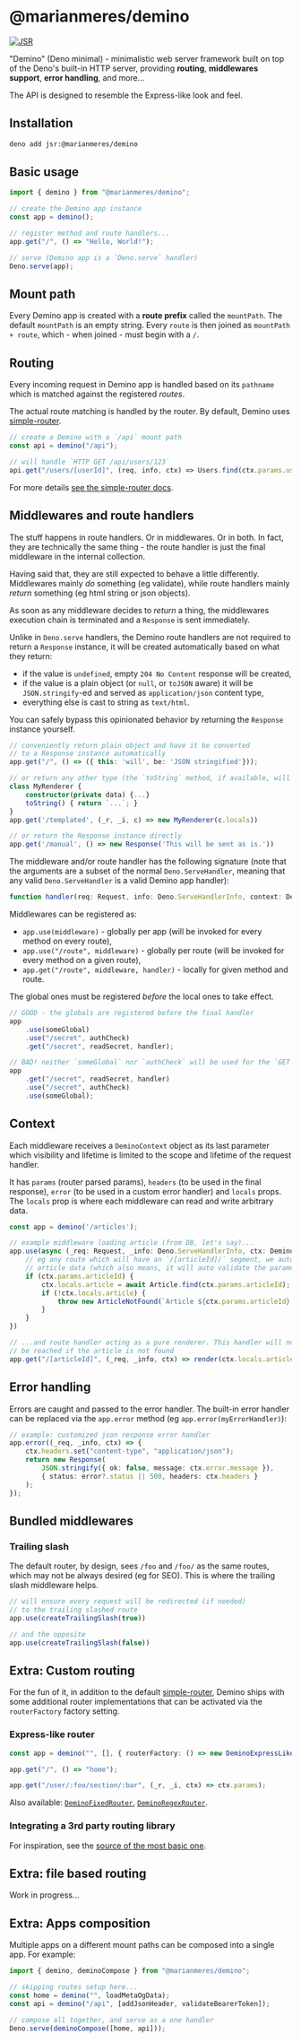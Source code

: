 # @marianmeres/demino

[![JSR](https://jsr.io/badges/@marianmeres/demino)](https://jsr.io/@marianmeres/demino)

"Demino" (Deno minimal) - minimalistic web server framework built on top of the 
Deno's built-in HTTP server, providing **routing**, **middlewares support**, **error handling**, and more...

The API is designed to resemble the Express-like look and feel.

## Installation

```sh
deno add jsr:@marianmeres/demino
```

## Basic usage

```ts
import { demino } from "@marianmeres/demino";

// create the Demino app instance
const app = demino();

// register method and route handlers...
app.get("/", () => "Hello, World!");

// serve (Demino app is a `Deno.serve` handler)
Deno.serve(app);
```

## Mount path

Every Demino app is created with a **route prefix** called the `mountPath`. The default
`mountPath` is an empty string. Every `route` is then
joined as `mountPath + route`, which - when joined - must begin with a `/`.

## Routing

Every incoming request in Demino app is handled based on its `pathname` which is matched
against the registered _routes_.

The actual route matching is handled by the router.
By default, Demino uses [simple-router](https://github.com/marianmeres/simple-router).

```typescript
// create a Demino with a `/api` mount path
const api = demino("/api");

// will handle `HTTP GET /api/users/123`
api.get("/users/[userId]", (req, info, ctx) => Users.find(ctx.params.userId));
```

For more details [see the simple-router docs](https://github.com/marianmeres/simple-router).

##  Middlewares and route handlers

The stuff happens in route handlers. Or in middlewares. Or in both. In fact, 
they are technically the same thing - the route handler is just the final middleware in 
the internal collection.

Having said that, they are still expected to behave a little differently. Middlewares 
mainly _do_ something (eg validate), while route handlers mainly _return_ something 
(eg html string or json objects).

As soon as any middleware decides to _return_ a thing, the middlewares 
execution chain is terminated and a `Response` is sent immediately.

Unlike in `Deno.serve` handlers, the Demino route handlers are not required
to return a `Response` instance, it will be created automatically 
based on what they return:

- if the value is `undefined`, empty `204 No Content` response will be created,
- if the value is a plain object (or `null`, or `toJSON` aware) it will 
  be `JSON.stringify`-ed and served as `application/json` content type,
- everything else is cast to string as `text/html`.

You can safely bypass this opinionated behavior by returning the `Response` instance
yourself.

```typescript
// conveniently return plain object and have it be converted 
// to a Response instance automatically
app.get("/", () => ({ this: 'will', be: 'JSON stringified'}));

// or return any other type (the `toString` method, if available, will be invoked by js)
class MyRenderer {
    constructor(private data) {...}
    toString() { return `...`; }
}
app.get('/templated', (_r, _i, c) => new MyRenderer(c.locals))

// or return the Response instance directly
app.get('/manual', () => new Response('This will be sent as is.'))
```

The middleware and/or route handler has the following signature (note that the arguments 
are a subset of the normal `Deno.ServeHandler`, meaning that any valid `Deno.ServeHandler` 
is a valid Demino app handler):
```typescript
function handler(req: Request, info: Deno.ServeHandlerInfo, context: DeminoContext): any;
```

Middlewares can be registered as:
- `app.use(middleware)` - globally per app (will be invoked for every method on every route),
- `app.use("/route", middleware)` - globally per route (will be invoked for every method on a given route),
- `app.get("/route", middleware, handler)` - locally for given method and route.

The global ones must be registered _before_ the local ones to take effect.

```typescript
// GOOD - the globals are registered before the final handler
app
    .use(someGlobal)
    .use("/secret", authCheck)
    .get("/secret", readSecret, handler);

// BAD! neither `someGlobal` nor `authCheck` will be used for the `GET /secret` route
app
    .get("/secret", readSecret, handler)
    .use("/secret", authCheck)
    .use(someGlobal);
```

## Context

Each middleware receives a `DeminoContext` object as its last parameter 
which visibility and lifetime is limited to the scope and lifetime of the request handler. 

It has `params` (router parsed params), `headers` (to be used in the final response), 
`error` (to be used in a custom error handler) and `locals` props. 
The `locals` prop is where each middleware can read and write arbitrary data.

```typescript
const app = demino('/articles');

// example middleware loading article (from DB, let's say)...
app.use(async (_req: Request, _info: Deno.ServeHandlerInfo, ctx: DeminoContext) => {
    // eg any route which will have an `/[articleId]/` segment, we automatically read
    // article data (which also means, it will auto validate the parameter)
    if (ctx.params.articleId) {
        ctx.locals.article = await Article.find(ctx.params.articleId);
        if (!ctx.locals.article) {
            throw new ArticleNotFound(`Article ${ctx.params.articleId} not found`);
        }
    }
})

// ...and route handler acting as a pure renderer. This handler will not 
// be reached if the article is not found
app.get("/[articleId]", (_req, _info, ctx) => render(ctx.locals.article));
```

## Error handling

Errors are caught and passed to the error handler. The built-in error handler can be 
replaced via the `app.error` method (eg `app.error(myErrorHandler)`):

```typescript
// example: customized json response error handler 
app.error((_req, _info, ctx) => {
    ctx.headers.set("content-type", "application/json");
    return new Response(
        JSON.stringify({ ok: false, message: ctx.error.message }),
        { status: error?.status || 500, headers: ctx.headers }
    );
});
```
 
## Bundled middlewares

### Trailing slash
The default router, by design, sees `/foo` and `/foo/` as the same routes, 
which may not be always desired (eg for SEO). This is where the trailing slash 
middleware helps.

```ts
// will ensure every request will be redirected (if needed) 
// to the trailing slashed route
app.use(createTrailingSlash(true))

// and the opposite
app.use(createTrailingSlash(false))
```

## Extra: Custom routing

For the fun of it, in addition to the default [simple-router](https://github.com/marianmeres/simple-router), 
Demino ships with some additional router implementations that can be activated
via the `routerFactory` factory setting.

### Express-like router

```ts
const app = demino("", [], { routerFactory: () => new DeminoExpressLikeRouter() });

app.get("/", () => "home");

app.get("/user/:foo/section/:bar", (_r, _i, ctx) => ctx.params);
```

Also available: [`DeminoFixedRouter`](./src/router/fixed-router.ts),
[`DeminoRegexRouter`](./src/router/regex-router.ts).

### Integrating a 3rd party routing library

For inspiration, see the [source of the most basic one](./src/router/fixed-router.ts).


## Extra: file based routing

Work in progress...

## Extra: Apps composition

Multiple apps on a different mount paths can be composed into a single app. 
For example:

```typescript
import { demino, deminoCompose } from "@marianmeres/demino";

// skipping routes setup here...
const home = demino("", loadMetaOgData);
const api = demino("/api", [addJsonHeader, validateBearerToken]);

// compose all together, and serve as a one handler
Deno.serve(deminoCompose([home, api]));
```

